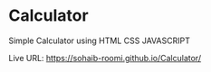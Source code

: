 # Calculator
Simple Calculator using HTML CSS JAVASCRIPT

Live URL: https://sohaib-roomi.github.io/Calculator/
